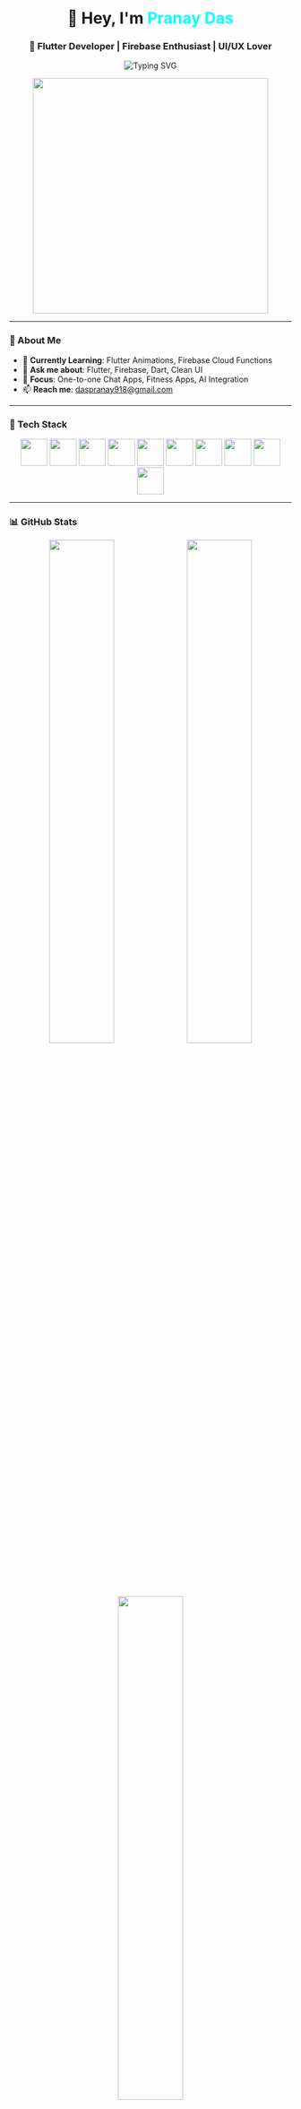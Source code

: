 <h1 align="center">👋 Hey, I'm <span style="color:#00FFFF;">Pranay Das</span></h1>
<h3 align="center">🚀 Flutter Developer | Firebase Enthusiast | UI/UX Lover</h3>

<p align="center">
  <img src="https://readme-typing-svg.demolab.com?font=Fira+Code&size=22&duration=4000&pause=1500&color=00FFFF&center=true&vCenter=true&width=500&lines=Flutter+App+Developer;Firebase+Integration+Expert;Clean+UI+UX+Design+Lover;AI-powered+Features+Explorer" alt="Typing SVG" />
</p>

<p align="center">
  <img src="https://media.giphy.com/media/qgQUggAC3Pfv687qPC/giphy.gif" width="420" />
</p>

---

### 🚀 About Me

- 🧠 **Currently Learning**: Flutter Animations, Firebase Cloud Functions  
- 💬 **Ask me about**: Flutter, Firebase, Dart, Clean UI  
- 📱 **Focus**: One-to-one Chat Apps, Fitness Apps, AI Integration  
- 📫 **Reach me**: daspranay918@gmail.com

---

### 🔧 Tech Stack

<p align="center">
  <img src="https://cdn.jsdelivr.net/gh/devicons/devicon/icons/flutter/flutter-original.svg" width="48" height="48" />
  <img src="https://cdn.jsdelivr.net/gh/devicons/devicon/icons/dart/dart-original.svg" width="48" height="48" />
  <img src="https://cdn.jsdelivr.net/gh/devicons/devicon/icons/firebase/firebase-plain.svg" width="48" height="48" />
  <img src="https://cdn.jsdelivr.net/gh/devicons/devicon/icons/java/java-original.svg" width="48" height="48" />
  <img src="https://cdn.jsdelivr.net/gh/devicons/devicon/icons/androidstudio/androidstudio-original.svg" width="48" height="48" />
  <img src="https://cdn.jsdelivr.net/gh/devicons/devicon/icons/git/git-original.svg" width="48" height="48" />
  <img src="https://cdn.jsdelivr.net/gh/devicons/devicon/icons/github/github-original.svg" width="48" height="48" />
  <img src="https://cdn.jsdelivr.net/gh/devicons/devicon/icons/mysql/mysql-original.svg" width="48" height="48" />
  <img src="https://cdn.jsdelivr.net/gh/devicons/devicon/icons/html5/html5-original.svg" width="48" height="48" />
  <img src="https://cdn.jsdelivr.net/gh/devicons/devicon/icons/css3/css3-original.svg" width="48" height="48" />
</p>



---

### 📊 GitHub Stats

<p align="center">
  <img src="https://github-readme-stats.vercel.app/api?username=daspranay918&show_icons=true&theme=tokyonight&hide_border=true" width="48%" />
  
  <img src="https://github-readme-streak-stats.herokuapp.com/?user=daspranay918&theme=tokyonight&hide_border=true&ring=00ffff&fire=00ffff" width="48%" />
</p>

<p align="center">
  <img src="https://github-readme-stats.vercel.app/api/top-langs/?username=daspranay918&layout=compact&theme=tokyonight&hide_border=true" width="48%" />
</p>

---

### 🌐 Connect With Me

<p align="center">
  <a href="mailto:daspranay918@gmail.com">
    <img src="https://img.shields.io/badge/Gmail-daspranay918-D14836?style=for-the-badge&logo=gmail&logoColor=white" />
  </a>
  <a href="https://instagram.com/daspranay9182021" target="_blank">
    <img src="https://img.shields.io/badge/Instagram-@daspranay9182021-E4405F?style=for-the-badge&logo=instagram&logoColor=white" />
  </a>
</p>

---

### ✨ Quote

> “First, solve the problem. Then, write the code.” – John Johnson

<p align="center">
  <img src="https://capsule-render.vercel.app/api?type=waving&color=00FFFF&height=120&section=footer"/>
</p>
